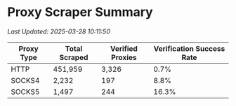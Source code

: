 # Proxy Scraper Summary

_Last Updated: 2025-03-28 10:11:50_

| Proxy Type | Total Scraped | Verified Proxies | Verification Success Rate |
|------------|--------------|------------------|--------------------------|
| HTTP | 451,959 | 3,326 | 0.7% |
| SOCKS4 | 2,232 | 197 | 8.8% |
| SOCKS5 | 1,497 | 244 | 16.3% |
